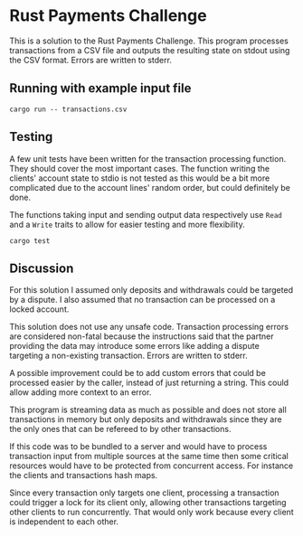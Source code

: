# Rust Payments Challenge

This is a solution to the Rust Payments Challenge. This program processes
transactions from a CSV file and outputs the resulting state on stdout using the
CSV format. Errors are written to stderr.

## Running with example input file

```
cargo run -- transactions.csv
```

## Testing

A few unit tests have been written for the transaction processing function. They
should cover the most important cases. The function writing the clients' account
state to stdio is not tested as this would be a bit more complicated due to the
account lines' random order, but could definitely be done.

The functions taking input and sending output data respectively use `Read` and a
`Write` traits to allow for easier testing and more flexibility.

```
cargo test
```

## Discussion

For this solution I assumed only deposits and withdrawals could be targeted
by a dispute. I also assumed that no transaction can be processed on a locked
account.

This solution does not use any unsafe code. Transaction processing errors are
considered non-fatal because the instructions said that the partner providing
the data may introduce some errors like adding a dispute targeting a
non-existing transaction. Errors are written to stderr.

A possible improvement could be to add custom errors that could be processed
easier by the caller, instead of just returning a string. This could allow
adding more context to an error.

This program is streaming data as much as possible and does not store all
transactions in memory but only deposits and withdrawals since they are the
only ones that can be refereed to by other transactions.

If this code was to be bundled to a server and would have to process transaction
input from multiple sources at the same time then some critical resources would
have to be protected from concurrent access. For instance the clients and
transactions hash maps.

Since every transaction only targets one client, processing a transaction could
trigger a lock for its client only, allowing other transactions targeting other
clients to run concurrently. That would only work because every client is
independent to each other.

